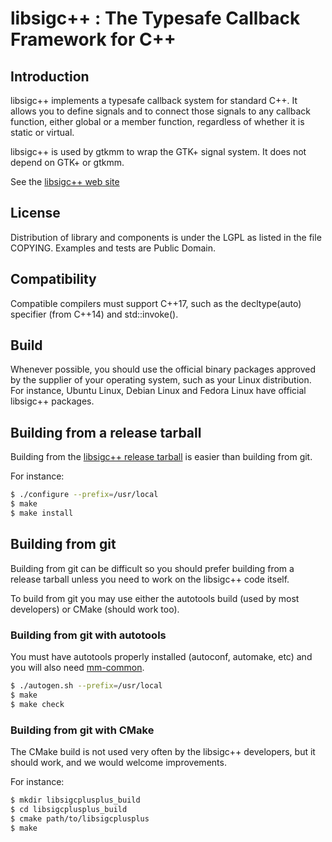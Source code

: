 # libsigc++ : The Typesafe Callback Framework for C++

## Introduction

libsigc++ implements a typesafe callback system for standard C++. It
allows you to define signals and to connect those signals to any
callback function, either global or a member function, regardless of
whether it is static or virtual.

libsigc++ is used by gtkmm to wrap the GTK+ signal system. It does not
depend on GTK+ or gtkmm.

See the [libsigc++ web site](https://libsigcplusplus.github.io/libsigcplusplus/)

## License

Distribution of library and components is under the LGPL as listed in the
file COPYING. Examples and tests are Public Domain.

## Compatibility

Compatible compilers must support C++17, such as the decltype(auto) specifier
(from C++14) and std::invoke().

## Build

Whenever possible, you should use the official binary packages approved by the
supplier of your operating system, such as your Linux distribution. For
instance, Ubuntu Linux, Debian Linux and Fedora Linux have official libsigc++
packages.

## Building from a release tarball

Building from the [libsigc++ release tarball](https://github.com/libsigcplusplus/libsigcplusplus/releases) is easier than building from git.

For instance:
```sh
$ ./configure --prefix=/usr/local
$ make
$ make install
```

## Building from git

Building from git can be difficult so you should prefer building from a release
tarball unless you need to work on the libsigc++ code itself.

To build from git you may use either the autotools build (used by most
developers) or CMake (should work too).

### Building from git with autotools

You must have autotools properly installed (autoconf, automake, etc) and you
will also need [mm-common](https://gitlab.gnome.org/GNOME/mm-common/).

```sh
$ ./autogen.sh --prefix=/usr/local
$ make
$ make check
```

### Building from git with CMake

The CMake build is not used very often by the libsigc++ developers, but it
should work, and we would welcome improvements.

For instance:

```sh
$ mkdir libsigcplusplus_build
$ cd libsigcplusplus_build
$ cmake path/to/libsigcplusplus
$ make
```

